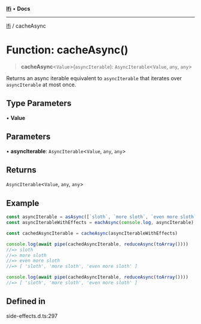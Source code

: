 [**lfi**](../readme.md) • **Docs**

***

[lfi](../globals.md) / cacheAsync

# Function: cacheAsync()

> **cacheAsync**\<`Value`\>(`asyncIterable`): `AsyncIterable`\<`Value`, `any`, `any`\>

Returns an async iterable equivalent to `asyncIterable` that iterates over
`asyncIterable` at most once.

## Type Parameters

• **Value**

## Parameters

• **asyncIterable**: `AsyncIterable`\<`Value`, `any`, `any`\>

## Returns

`AsyncIterable`\<`Value`, `any`, `any`\>

## Example

```js
const asyncIterable = asAsync([`sloth`, `more sloth`, `even more sloth`])
const asyncIterableWithEffects = eachAsync(console.log, asyncIterable)

const cachedAsyncIterable = cacheAsync(asyncIterableWithEffects)

console.log(await pipe(cachedAsyncIterable, reduceAsync(toArray())))
//=> sloth
//=> more sloth
//=> even more sloth
//=> [ 'sloth', 'more sloth', 'even more sloth' ]

console.log(await pipe(cachedAsyncIterable, reduceAsync(toArray())))
//=> [ 'sloth', 'more sloth', 'even more sloth' ]
```

## Defined in

side-effects.d.ts:297
